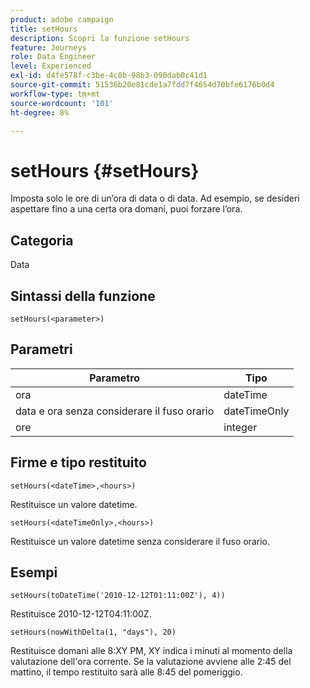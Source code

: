 ```yaml
---
product: adobe campaign
title: setHours
description: Scopri la funzione setHours
feature: Journeys
role: Data Engineer
level: Experienced
exl-id: d4fe578f-c3be-4c8b-98b3-090dab0c41d1
source-git-commit: 51536b20e81cde1a7fdd7f4654d70bfe6176b0d4
workflow-type: tm+mt
source-wordcount: '101'
ht-degree: 8%

---
```


# setHours {#setHours}

Imposta solo le ore di un’ora di data o di data. Ad esempio, se desideri aspettare fino a una certa ora domani, puoi forzare l’ora.

## Categoria

Data

## Sintassi della funzione

`setHours(<parameter>)`

## Parametri

| Parametro | Tipo |
|--- |--- |
| ora | dateTime |
| data e ora senza considerare il fuso orario | dateTimeOnly |
| ore | integer |

## Firme e tipo restituito

`setHours(<dateTime>,<hours>)`

Restituisce un valore datetime.

`setHours(<dateTimeOnly>,<hours>)`

Restituisce un valore datetime senza considerare il fuso orario.

## Esempi

`setHours(toDateTime('2010-12-12T01:11:00Z'), 4))`

Restituisce 2010-12-12T04:11:00Z.

`setHours(nowWithDelta(1, "days"), 20)`

Restituisce domani alle 8:XY PM, XY indica i minuti al momento della valutazione dell&#39;ora corrente. Se la valutazione avviene alle 2:45 del mattino, il tempo restituito sarà alle 8:45 del pomeriggio.
